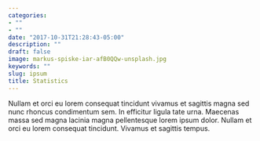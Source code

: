 ```yaml
---
categories:
- ""
- ""
date: "2017-10-31T21:28:43-05:00"
description: ""
draft: false
image: markus-spiske-iar-afB0QQw-unsplash.jpg
keywords: ""
slug: ipsum
title: Statistics
---
```


Nullam et orci eu lorem consequat tincidunt vivamus et sagittis magna sed nunc rhoncus condimentum sem. In efficitur ligula tate urna. Maecenas massa sed magna lacinia magna pellentesque lorem ipsum dolor. Nullam et orci eu lorem consequat tincidunt. Vivamus et sagittis tempus.